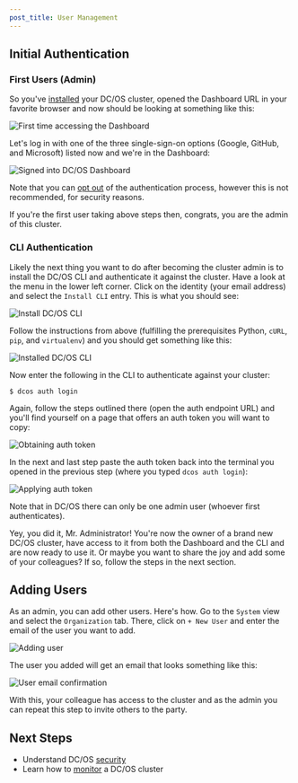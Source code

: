 ```yaml
---
post_title: User Management
---
```


## Initial Authentication

### First Users (Admin)

So you've [installed](/docs/1.7/administration/installing/) your DC/OS cluster, opened the Dashboard URL in your favorite browser and now should be looking at something like this:

![First time accessing the Dashboard](img/user-management-step1.png)

Let's log in with one of the three single-sign-on options (Google, GitHub, and Microsoft) listed now and we're in the Dashboard:

![Signed into DC/OS Dashboard](img/user-management-step2.png)

Note that you can [opt out](/docs/1.7/administration/opt-out/) of the authentication process, however this is not recommended, for security reasons.

If you're the first user taking above steps then, congrats, you are the admin of this cluster.

### CLI Authentication

Likely the next thing you want to do after becoming the cluster admin is to install the DC/OS CLI and authenticate it against the cluster. Have a look at the menu in the lower left corner. Click on the identity (your email address) and select the `Install CLI` entry. This is what you should see:

![Install DC/OS CLI](img/user-management-step3.png)

Follow the instructions from above (fulfilling the prerequisites Python, `cURL`, `pip`, and `virtualenv`) and you should get something like this:

![Installed DC/OS CLI](img/user-management-step4.png)

Now enter the following in the CLI to authenticate against your cluster:

    $ dcos auth login

Again, follow the steps outlined there (open the auth endpoint URL) and you'll find yourself on a page that offers an auth token you will want to copy:

![Obtaining auth token](img/user-management-step5.png)

In the next and last step paste the auth token back into the terminal you opened in the previous step (where you typed `dcos auth login`):

![Applying auth token](img/user-management-step6.png)

Note that in DC/OS there can only be one admin user (whoever first authenticates).

Yey, you did it, Mr. Administrator! You're now the owner of a brand new DC/OS cluster, have access to it from both the Dashboard and the CLI and are now ready to use it. Or maybe you want to share the joy and add some of your colleagues? If so, follow the steps in the next section.

## Adding Users

As an admin, you can add other users. Here's how. Go to the `System` view and select the `Organization` tab. There, click on `+ New User` and enter the email of the user you want to add.

![Adding user](img/user-management-step7.png)

The user you added will get an email that looks something like this:

![User email confirmation](img/user-management-step8.png)

With this, your colleague has access to the cluster and as the admin you can repeat this step to invite others to the party.

## Next Steps

- Understand DC/OS [security](/docs/1.7/overview/security/)
- Learn how to [monitor](/docs/1.7/administration/monitoring/) a DC/OS cluster
